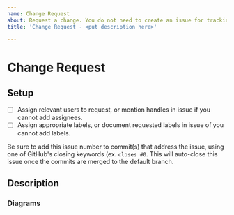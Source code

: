 ```yaml
---
name: Change Request
about: Request a change. You do not need to create an issue for tracking normal updates from the vendor.
title: 'Change Request - <put description here>'

---
```


# Change Request

## Setup
- [ ] Assign relevant users to request, or mention handles in issue if you cannot add assignees.
- [ ] Assign appropriate labels, or document requested labels in issue of you cannot add labels.

Be sure to add this issue number to commit(s) that address the issue, using one of GitHub's closing keywords (ex. `closes #0`. This will auto-close this issue once the commits are merged to the default branch.

## Description



### Diagrams

<!--If there are any diagrams in picture format (jpeg, png, etc.) included with the request, drag/drop the files below this line to upload them to GitHub. This will allow them to be visible directly in the issue. If there are no diagrams included, just remove this section-->
